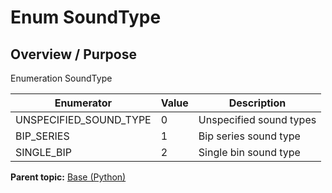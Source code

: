# Enum SoundType

## Overview / Purpose

Enumeration SoundType

|Enumerator|Value|Description|
|----------|-----|-----------|
|UNSPECIFIED\_SOUND\_TYPE|0|Unspecified sound types|
|BIP\_SERIES|1|Bip series sound type|
|SINGLE\_BIP|2|Single bin sound type|

**Parent topic:** [Base \(Python\)](../../summary_pages/Base.md)

